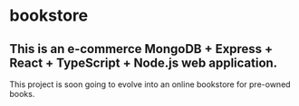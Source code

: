 # bookstore
<h2>This is an e-commerce MongoDB + Express + React + TypeScript + Node.js web application.</h2>

<p>This project is soon going to evolve into an online bookstore for pre-owned books.</p>
